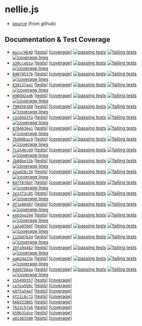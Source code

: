 # nellie.js

* [source](https://github.com/ellieproject/nellie.js) (from github)

## Documentation & Test Coverage
* [`main/HEAD`](https://github.com/ellieproject/nellie.js/tree/main) [\[tests\]](/nellie.js/current/tests/results.html) [\[coverage\]](/nellie.js/current/coverage)
[![passing tests](https://img.shields.io/badge/dynamic/json?color=success&label=Tests&query=stats.passes&suffix=%20passing&url=https%3A%2F%2Fellieproject.github.io%2Fnellie.js%2Fcurrent%2Ftests%2Fresults.json&logo=github&logoColor=white)](https://ellieproject.github.io/nellie.js/current/tests/results.html)
[![failing tests](https://img.shields.io/badge/dynamic/json?color=critical&label=Tests&query=stats.failures&suffix=%20failing&url=https%3A%2F%2Fellieproject.github.io%2Fnellie.js%2Fcurrent%2Ftests%2Fresults.json&logo=github&logoColor=white)](https://ellieproject.github.io/nellie.js/current/tests/results.html)
[![coverage lines](https://img.shields.io/badge/dynamic/json?color=informational&label=Coverage&query=total.lines.pct&suffix=%25%20lines&url=https%3A%2F%2Fellieproject.github.io%2Fnellie.js%2Fcurrent%2Fcoverage%2Fcoverage-summary.json&logo=github&logoColor=white)](https://ellieproject.github.io/nellie.js/current/coverage)
* [`a39cceb1a`](https://github.com/ellieproject/nellie.js/tree/a39cceb1a1a8c91333de1b425483ea7dc782c720) [[tests]](/nellie.js/a39cceb1a1a8c91333de1b425483ea7dc782c720/tests/results.html) [[coverage]](/nellie.js/a39cceb1a1a8c91333de1b425483ea7dc782c720/coverage)
[![passing tests](https://img.shields.io/badge/dynamic/json?color=success&label=Tests&query=stats.passes&suffix=%20passing&url=https%3A%2F%2Fellieproject.github.io%2Fnellie.js%2Fa39cceb1a1a8c91333de1b425483ea7dc782c720%2Ftests%2Fresults.json&logo=github&logoColor=white)](https://ellieproject.github.io/nellie.js/a39cceb1a1a8c91333de1b425483ea7dc782c720/tests/results.html)
[![failing tests](https://img.shields.io/badge/dynamic/json?color=critical&label=Tests&query=stats.failures&suffix=%20failing&url=https%3A%2F%2Fellieproject.github.io%2Fnellie.js%2Fa39cceb1a1a8c91333de1b425483ea7dc782c720%2Ftests%2Fresults.json&logo=github&logoColor=white)](https://ellieproject.github.io/nellie.js/a39cceb1a1a8c91333de1b425483ea7dc782c720/tests/results.html)
[![coverage lines](https://img.shields.io/badge/dynamic/json?color=informational&label=Coverage&query=total.lines.pct&suffix=%25%20lines&url=https%3A%2F%2Fellieproject.github.io%2Fnellie.js%2Fa39cceb1a1a8c91333de1b425483ea7dc782c720%2Fcoverage%2Fcoverage-summary.json&logo=github&logoColor=white)](https://ellieproject.github.io/nellie.js/a39cceb1a1a8c91333de1b425483ea7dc782c720/coverage)
* [`84079537b`](https://github.com/ellieproject/nellie.js/tree/84079537b522faa240c3819427ecf1cd9a992bd8) [[tests]](/nellie.js/84079537b522faa240c3819427ecf1cd9a992bd8/tests/results.html) [[coverage]](/nellie.js/84079537b522faa240c3819427ecf1cd9a992bd8/coverage)
[![passing tests](https://img.shields.io/badge/dynamic/json?color=success&label=Tests&query=stats.passes&suffix=%20passing&url=https%3A%2F%2Fellieproject.github.io%2Fnellie.js%2F84079537b522faa240c3819427ecf1cd9a992bd8%2Ftests%2Fresults.json&logo=github&logoColor=white)](https://ellieproject.github.io/nellie.js/84079537b522faa240c3819427ecf1cd9a992bd8/tests/results.html)
[![failing tests](https://img.shields.io/badge/dynamic/json?color=critical&label=Tests&query=stats.failures&suffix=%20failing&url=https%3A%2F%2Fellieproject.github.io%2Fnellie.js%2F84079537b522faa240c3819427ecf1cd9a992bd8%2Ftests%2Fresults.json&logo=github&logoColor=white)](https://ellieproject.github.io/nellie.js/84079537b522faa240c3819427ecf1cd9a992bd8/tests/results.html)
[![coverage lines](https://img.shields.io/badge/dynamic/json?color=informational&label=Coverage&query=total.lines.pct&suffix=%25%20lines&url=https%3A%2F%2Fellieproject.github.io%2Fnellie.js%2F84079537b522faa240c3819427ecf1cd9a992bd8%2Fcoverage%2Fcoverage-summary.json&logo=github&logoColor=white)](https://ellieproject.github.io/nellie.js/84079537b522faa240c3819427ecf1cd9a992bd8/coverage)
* [`83d127aa1`](https://github.com/ellieproject/nellie.js/tree/83d127aa1bc38d0adee871a5c433e7f682c8db5d) [[tests]](/nellie.js/83d127aa1bc38d0adee871a5c433e7f682c8db5d/tests/results.html) [[coverage]](/nellie.js/83d127aa1bc38d0adee871a5c433e7f682c8db5d/coverage)
[![passing tests](https://img.shields.io/badge/dynamic/json?color=success&label=Tests&query=stats.passes&suffix=%20passing&url=https%3A%2F%2Fellieproject.github.io%2Fnellie.js%2F83d127aa1bc38d0adee871a5c433e7f682c8db5d%2Ftests%2Fresults.json&logo=github&logoColor=white)](https://ellieproject.github.io/nellie.js/83d127aa1bc38d0adee871a5c433e7f682c8db5d/tests/results.html)
[![failing tests](https://img.shields.io/badge/dynamic/json?color=critical&label=Tests&query=stats.failures&suffix=%20failing&url=https%3A%2F%2Fellieproject.github.io%2Fnellie.js%2F83d127aa1bc38d0adee871a5c433e7f682c8db5d%2Ftests%2Fresults.json&logo=github&logoColor=white)](https://ellieproject.github.io/nellie.js/83d127aa1bc38d0adee871a5c433e7f682c8db5d/tests/results.html)
[![coverage lines](https://img.shields.io/badge/dynamic/json?color=informational&label=Coverage&query=total.lines.pct&suffix=%25%20lines&url=https%3A%2F%2Fellieproject.github.io%2Fnellie.js%2F83d127aa1bc38d0adee871a5c433e7f682c8db5d%2Fcoverage%2Fcoverage-summary.json&logo=github&logoColor=white)](https://ellieproject.github.io/nellie.js/83d127aa1bc38d0adee871a5c433e7f682c8db5d/coverage)
* [`b90dd2ad6`](https://github.com/ellieproject/nellie.js/tree/b90dd2ad6278ea1a21f55c43b4ea5a8be309c686) [[tests]](/nellie.js/b90dd2ad6278ea1a21f55c43b4ea5a8be309c686/tests/results.html) [[coverage]](/nellie.js/b90dd2ad6278ea1a21f55c43b4ea5a8be309c686/coverage)
[![passing tests](https://img.shields.io/badge/dynamic/json?color=success&label=Tests&query=stats.passes&suffix=%20passing&url=https%3A%2F%2Fellieproject.github.io%2Fnellie.js%2Fb90dd2ad6278ea1a21f55c43b4ea5a8be309c686%2Ftests%2Fresults.json&logo=github&logoColor=white)](https://ellieproject.github.io/nellie.js/b90dd2ad6278ea1a21f55c43b4ea5a8be309c686/tests/results.html)
[![failing tests](https://img.shields.io/badge/dynamic/json?color=critical&label=Tests&query=stats.failures&suffix=%20failing&url=https%3A%2F%2Fellieproject.github.io%2Fnellie.js%2Fb90dd2ad6278ea1a21f55c43b4ea5a8be309c686%2Ftests%2Fresults.json&logo=github&logoColor=white)](https://ellieproject.github.io/nellie.js/b90dd2ad6278ea1a21f55c43b4ea5a8be309c686/tests/results.html)
[![coverage lines](https://img.shields.io/badge/dynamic/json?color=informational&label=Coverage&query=total.lines.pct&suffix=%25%20lines&url=https%3A%2F%2Fellieproject.github.io%2Fnellie.js%2Fb90dd2ad6278ea1a21f55c43b4ea5a8be309c686%2Fcoverage%2Fcoverage-summary.json&logo=github&logoColor=white)](https://ellieproject.github.io/nellie.js/b90dd2ad6278ea1a21f55c43b4ea5a8be309c686/coverage)
* [`f90956388`](https://github.com/ellieproject/nellie.js/tree/f90956388d23a61d708c94244552e80b9871f31e) [[tests]](/nellie.js/f90956388d23a61d708c94244552e80b9871f31e/tests/results.html) [[coverage]](/nellie.js/f90956388d23a61d708c94244552e80b9871f31e/coverage)
[![passing tests](https://img.shields.io/badge/dynamic/json?color=success&label=Tests&query=stats.passes&suffix=%20passing&url=https%3A%2F%2Fellieproject.github.io%2Fnellie.js%2Ff90956388d23a61d708c94244552e80b9871f31e%2Ftests%2Fresults.json&logo=github&logoColor=white)](https://ellieproject.github.io/nellie.js/f90956388d23a61d708c94244552e80b9871f31e/tests/results.html)
[![failing tests](https://img.shields.io/badge/dynamic/json?color=critical&label=Tests&query=stats.failures&suffix=%20failing&url=https%3A%2F%2Fellieproject.github.io%2Fnellie.js%2Ff90956388d23a61d708c94244552e80b9871f31e%2Ftests%2Fresults.json&logo=github&logoColor=white)](https://ellieproject.github.io/nellie.js/f90956388d23a61d708c94244552e80b9871f31e/tests/results.html)
[![coverage lines](https://img.shields.io/badge/dynamic/json?color=informational&label=Coverage&query=total.lines.pct&suffix=%25%20lines&url=https%3A%2F%2Fellieproject.github.io%2Fnellie.js%2Ff90956388d23a61d708c94244552e80b9871f31e%2Fcoverage%2Fcoverage-summary.json&logo=github&logoColor=white)](https://ellieproject.github.io/nellie.js/f90956388d23a61d708c94244552e80b9871f31e/coverage)
* [`ca166d3fa`](https://github.com/ellieproject/nellie.js/tree/ca166d3fac0d2e96c2cc011c39f5e9ca1affbac6) [[tests]](/nellie.js/ca166d3fac0d2e96c2cc011c39f5e9ca1affbac6/tests/results.html) [[coverage]](/nellie.js/ca166d3fac0d2e96c2cc011c39f5e9ca1affbac6/coverage)
[![passing tests](https://img.shields.io/badge/dynamic/json?color=success&label=Tests&query=stats.passes&suffix=%20passing&url=https%3A%2F%2Fellieproject.github.io%2Fnellie.js%2Fca166d3fac0d2e96c2cc011c39f5e9ca1affbac6%2Ftests%2Fresults.json&logo=github&logoColor=white)](https://ellieproject.github.io/nellie.js/ca166d3fac0d2e96c2cc011c39f5e9ca1affbac6/tests/results.html)
[![failing tests](https://img.shields.io/badge/dynamic/json?color=critical&label=Tests&query=stats.failures&suffix=%20failing&url=https%3A%2F%2Fellieproject.github.io%2Fnellie.js%2Fca166d3fac0d2e96c2cc011c39f5e9ca1affbac6%2Ftests%2Fresults.json&logo=github&logoColor=white)](https://ellieproject.github.io/nellie.js/ca166d3fac0d2e96c2cc011c39f5e9ca1affbac6/tests/results.html)
[![coverage lines](https://img.shields.io/badge/dynamic/json?color=informational&label=Coverage&query=total.lines.pct&suffix=%25%20lines&url=https%3A%2F%2Fellieproject.github.io%2Fnellie.js%2Fca166d3fac0d2e96c2cc011c39f5e9ca1affbac6%2Fcoverage%2Fcoverage-summary.json&logo=github&logoColor=white)](https://ellieproject.github.io/nellie.js/ca166d3fac0d2e96c2cc011c39f5e9ca1affbac6/coverage)
* [`8784636e1`](https://github.com/ellieproject/nellie.js/tree/8784636e1e550475c806d4b07de0424f025f9e73) [[tests]](/nellie.js/8784636e1e550475c806d4b07de0424f025f9e73/tests/results.html) [[coverage]](/nellie.js/8784636e1e550475c806d4b07de0424f025f9e73/coverage)
[![passing tests](https://img.shields.io/badge/dynamic/json?color=success&label=Tests&query=stats.passes&suffix=%20passing&url=https%3A%2F%2Fellieproject.github.io%2Fnellie.js%2F8784636e1e550475c806d4b07de0424f025f9e73%2Ftests%2Fresults.json&logo=github&logoColor=white)](https://ellieproject.github.io/nellie.js/8784636e1e550475c806d4b07de0424f025f9e73/tests/results.html)
[![failing tests](https://img.shields.io/badge/dynamic/json?color=critical&label=Tests&query=stats.failures&suffix=%20failing&url=https%3A%2F%2Fellieproject.github.io%2Fnellie.js%2F8784636e1e550475c806d4b07de0424f025f9e73%2Ftests%2Fresults.json&logo=github&logoColor=white)](https://ellieproject.github.io/nellie.js/8784636e1e550475c806d4b07de0424f025f9e73/tests/results.html)
[![coverage lines](https://img.shields.io/badge/dynamic/json?color=informational&label=Coverage&query=total.lines.pct&suffix=%25%20lines&url=https%3A%2F%2Fellieproject.github.io%2Fnellie.js%2F8784636e1e550475c806d4b07de0424f025f9e73%2Fcoverage%2Fcoverage-summary.json&logo=github&logoColor=white)](https://ellieproject.github.io/nellie.js/8784636e1e550475c806d4b07de0424f025f9e73/coverage)
* [`7bd80bac9`](https://github.com/ellieproject/nellie.js/tree/7bd80bac9e509f92b3a56256e27d708c83a49e56) [[tests]](/nellie.js/7bd80bac9e509f92b3a56256e27d708c83a49e56/tests/results.html) [[coverage]](/nellie.js/7bd80bac9e509f92b3a56256e27d708c83a49e56/coverage)
[![passing tests](https://img.shields.io/badge/dynamic/json?color=success&label=Tests&query=stats.passes&suffix=%20passing&url=https%3A%2F%2Fellieproject.github.io%2Fnellie.js%2F7bd80bac9e509f92b3a56256e27d708c83a49e56%2Ftests%2Fresults.json&logo=github&logoColor=white)](https://ellieproject.github.io/nellie.js/7bd80bac9e509f92b3a56256e27d708c83a49e56/tests/results.html)
[![failing tests](https://img.shields.io/badge/dynamic/json?color=critical&label=Tests&query=stats.failures&suffix=%20failing&url=https%3A%2F%2Fellieproject.github.io%2Fnellie.js%2F7bd80bac9e509f92b3a56256e27d708c83a49e56%2Ftests%2Fresults.json&logo=github&logoColor=white)](https://ellieproject.github.io/nellie.js/7bd80bac9e509f92b3a56256e27d708c83a49e56/tests/results.html)
[![coverage lines](https://img.shields.io/badge/dynamic/json?color=informational&label=Coverage&query=total.lines.pct&suffix=%25%20lines&url=https%3A%2F%2Fellieproject.github.io%2Fnellie.js%2F7bd80bac9e509f92b3a56256e27d708c83a49e56%2Fcoverage%2Fcoverage-summary.json&logo=github&logoColor=white)](https://ellieproject.github.io/nellie.js/7bd80bac9e509f92b3a56256e27d708c83a49e56/coverage)
* [`7ca54bc69`](https://github.com/ellieproject/nellie.js/tree/7ca54bc69d4752f5f76aa27cbf137942534026bb) [[tests]](/nellie.js/7ca54bc69d4752f5f76aa27cbf137942534026bb/tests/results.html) [[coverage]](/nellie.js/7ca54bc69d4752f5f76aa27cbf137942534026bb/coverage)
[![passing tests](https://img.shields.io/badge/dynamic/json?color=success&label=Tests&query=stats.passes&suffix=%20passing&url=https%3A%2F%2Fellieproject.github.io%2Fnellie.js%2F7ca54bc69d4752f5f76aa27cbf137942534026bb%2Ftests%2Fresults.json&logo=github&logoColor=white)](https://ellieproject.github.io/nellie.js/7ca54bc69d4752f5f76aa27cbf137942534026bb/tests/results.html)
[![failing tests](https://img.shields.io/badge/dynamic/json?color=critical&label=Tests&query=stats.failures&suffix=%20failing&url=https%3A%2F%2Fellieproject.github.io%2Fnellie.js%2F7ca54bc69d4752f5f76aa27cbf137942534026bb%2Ftests%2Fresults.json&logo=github&logoColor=white)](https://ellieproject.github.io/nellie.js/7ca54bc69d4752f5f76aa27cbf137942534026bb/tests/results.html)
[![coverage lines](https://img.shields.io/badge/dynamic/json?color=informational&label=Coverage&query=total.lines.pct&suffix=%25%20lines&url=https%3A%2F%2Fellieproject.github.io%2Fnellie.js%2F7ca54bc69d4752f5f76aa27cbf137942534026bb%2Fcoverage%2Fcoverage-summary.json&logo=github&logoColor=white)](https://ellieproject.github.io/nellie.js/7ca54bc69d4752f5f76aa27cbf137942534026bb/coverage)
* [`1b88be31b`](https://github.com/ellieproject/nellie.js/tree/1b88be31be59dd66429e0943c727eb1f72bc9d64) [[tests]](/nellie.js/1b88be31be59dd66429e0943c727eb1f72bc9d64/tests/results.html) [[coverage]](/nellie.js/1b88be31be59dd66429e0943c727eb1f72bc9d64/coverage)
[![passing tests](https://img.shields.io/badge/dynamic/json?color=success&label=Tests&query=stats.passes&suffix=%20passing&url=https%3A%2F%2Fellieproject.github.io%2Fnellie.js%2F1b88be31be59dd66429e0943c727eb1f72bc9d64%2Ftests%2Fresults.json&logo=github&logoColor=white)](https://ellieproject.github.io/nellie.js/1b88be31be59dd66429e0943c727eb1f72bc9d64/tests/results.html)
[![failing tests](https://img.shields.io/badge/dynamic/json?color=critical&label=Tests&query=stats.failures&suffix=%20failing&url=https%3A%2F%2Fellieproject.github.io%2Fnellie.js%2F1b88be31be59dd66429e0943c727eb1f72bc9d64%2Ftests%2Fresults.json&logo=github&logoColor=white)](https://ellieproject.github.io/nellie.js/1b88be31be59dd66429e0943c727eb1f72bc9d64/tests/results.html)
[![coverage lines](https://img.shields.io/badge/dynamic/json?color=informational&label=Coverage&query=total.lines.pct&suffix=%25%20lines&url=https%3A%2F%2Fellieproject.github.io%2Fnellie.js%2F1b88be31be59dd66429e0943c727eb1f72bc9d64%2Fcoverage%2Fcoverage-summary.json&logo=github&logoColor=white)](https://ellieproject.github.io/nellie.js/1b88be31be59dd66429e0943c727eb1f72bc9d64/coverage)
* [`a2ad26c10`](https://github.com/ellieproject/nellie.js/tree/a2ad26c10581dc1bb24904ffb69250ba3e0be04e) [[tests]](/nellie.js/a2ad26c10581dc1bb24904ffb69250ba3e0be04e/tests/results.html) [[coverage]](/nellie.js/a2ad26c10581dc1bb24904ffb69250ba3e0be04e/coverage)
[![passing tests](https://img.shields.io/badge/dynamic/json?color=success&label=Tests&query=stats.passes&suffix=%20passing&url=https%3A%2F%2Fellieproject.github.io%2Fnellie.js%2Fa2ad26c10581dc1bb24904ffb69250ba3e0be04e%2Ftests%2Fresults.json&logo=github&logoColor=white)](https://ellieproject.github.io/nellie.js/a2ad26c10581dc1bb24904ffb69250ba3e0be04e/tests/results.html)
[![failing tests](https://img.shields.io/badge/dynamic/json?color=critical&label=Tests&query=stats.failures&suffix=%20failing&url=https%3A%2F%2Fellieproject.github.io%2Fnellie.js%2Fa2ad26c10581dc1bb24904ffb69250ba3e0be04e%2Ftests%2Fresults.json&logo=github&logoColor=white)](https://ellieproject.github.io/nellie.js/a2ad26c10581dc1bb24904ffb69250ba3e0be04e/tests/results.html)
[![coverage lines](https://img.shields.io/badge/dynamic/json?color=informational&label=Coverage&query=total.lines.pct&suffix=%25%20lines&url=https%3A%2F%2Fellieproject.github.io%2Fnellie.js%2Fa2ad26c10581dc1bb24904ffb69250ba3e0be04e%2Fcoverage%2Fcoverage-summary.json&logo=github&logoColor=white)](https://ellieproject.github.io/nellie.js/a2ad26c10581dc1bb24904ffb69250ba3e0be04e/coverage)
* [`847f67bbf`](https://github.com/ellieproject/nellie.js/tree/847f67bbff468ab8a73cde79451974a756e41186) [[tests]](/nellie.js/847f67bbff468ab8a73cde79451974a756e41186/tests/results.html) [[coverage]](/nellie.js/847f67bbff468ab8a73cde79451974a756e41186/coverage)
[![passing tests](https://img.shields.io/badge/dynamic/json?color=success&label=Tests&query=stats.passes&suffix=%20passing&url=https%3A%2F%2Fellieproject.github.io%2Fnellie.js%2F847f67bbff468ab8a73cde79451974a756e41186%2Ftests%2Fresults.json&logo=github&logoColor=white)](https://ellieproject.github.io/nellie.js/847f67bbff468ab8a73cde79451974a756e41186/tests/results.html)
[![failing tests](https://img.shields.io/badge/dynamic/json?color=critical&label=Tests&query=stats.failures&suffix=%20failing&url=https%3A%2F%2Fellieproject.github.io%2Fnellie.js%2F847f67bbff468ab8a73cde79451974a756e41186%2Ftests%2Fresults.json&logo=github&logoColor=white)](https://ellieproject.github.io/nellie.js/847f67bbff468ab8a73cde79451974a756e41186/tests/results.html)
[![coverage lines](https://img.shields.io/badge/dynamic/json?color=informational&label=Coverage&query=total.lines.pct&suffix=%25%20lines&url=https%3A%2F%2Fellieproject.github.io%2Fnellie.js%2F847f67bbff468ab8a73cde79451974a756e41186%2Fcoverage%2Fcoverage-summary.json&logo=github&logoColor=white)](https://ellieproject.github.io/nellie.js/847f67bbff468ab8a73cde79451974a756e41186/coverage)
* [`3e13f2c85`](https://github.com/ellieproject/nellie.js/tree/3e13f2c85c5d6ad9aebd3876677c22f58630e17b) [[tests]](/nellie.js/3e13f2c85c5d6ad9aebd3876677c22f58630e17b/tests/results.html) [[coverage]](/nellie.js/3e13f2c85c5d6ad9aebd3876677c22f58630e17b/coverage)
[![passing tests](https://img.shields.io/badge/dynamic/json?color=success&label=Tests&query=stats.passes&suffix=%20passing&url=https%3A%2F%2Fellieproject.github.io%2Fnellie.js%2F3e13f2c85c5d6ad9aebd3876677c22f58630e17b%2Ftests%2Fresults.json&logo=github&logoColor=white)](https://ellieproject.github.io/nellie.js/3e13f2c85c5d6ad9aebd3876677c22f58630e17b/tests/results.html)
[![failing tests](https://img.shields.io/badge/dynamic/json?color=critical&label=Tests&query=stats.failures&suffix=%20failing&url=https%3A%2F%2Fellieproject.github.io%2Fnellie.js%2F3e13f2c85c5d6ad9aebd3876677c22f58630e17b%2Ftests%2Fresults.json&logo=github&logoColor=white)](https://ellieproject.github.io/nellie.js/3e13f2c85c5d6ad9aebd3876677c22f58630e17b/tests/results.html)
[![coverage lines](https://img.shields.io/badge/dynamic/json?color=informational&label=Coverage&query=total.lines.pct&suffix=%25%20lines&url=https%3A%2F%2Fellieproject.github.io%2Fnellie.js%2F3e13f2c85c5d6ad9aebd3876677c22f58630e17b%2Fcoverage%2Fcoverage-summary.json&logo=github&logoColor=white)](https://ellieproject.github.io/nellie.js/3e13f2c85c5d6ad9aebd3876677c22f58630e17b/coverage)
* [`df1e80d87`](https://github.com/ellieproject/nellie.js/tree/df1e80d871930d28189e7b5fa0068a8f41d99b30) [[tests]](/nellie.js/df1e80d871930d28189e7b5fa0068a8f41d99b30/tests/results.html) [[coverage]](/nellie.js/df1e80d871930d28189e7b5fa0068a8f41d99b30/coverage)
[![passing tests](https://img.shields.io/badge/dynamic/json?color=success&label=Tests&query=stats.passes&suffix=%20passing&url=https%3A%2F%2Fellieproject.github.io%2Fnellie.js%2Fdf1e80d871930d28189e7b5fa0068a8f41d99b30%2Ftests%2Fresults.json&logo=github&logoColor=white)](https://ellieproject.github.io/nellie.js/df1e80d871930d28189e7b5fa0068a8f41d99b30/tests/results.html)
[![failing tests](https://img.shields.io/badge/dynamic/json?color=critical&label=Tests&query=stats.failures&suffix=%20failing&url=https%3A%2F%2Fellieproject.github.io%2Fnellie.js%2Fdf1e80d871930d28189e7b5fa0068a8f41d99b30%2Ftests%2Fresults.json&logo=github&logoColor=white)](https://ellieproject.github.io/nellie.js/df1e80d871930d28189e7b5fa0068a8f41d99b30/tests/results.html)
[![coverage lines](https://img.shields.io/badge/dynamic/json?color=informational&label=Coverage&query=total.lines.pct&suffix=%25%20lines&url=https%3A%2F%2Fellieproject.github.io%2Fnellie.js%2Fdf1e80d871930d28189e7b5fa0068a8f41d99b30%2Fcoverage%2Fcoverage-summary.json&logo=github&logoColor=white)](https://ellieproject.github.io/nellie.js/df1e80d871930d28189e7b5fa0068a8f41d99b30/coverage)
* [`eeb3ea204`](https://github.com/ellieproject/nellie.js/tree/eeb3ea2041f5676fd07ed4e625625ea6563c3658) [[tests]](/nellie.js/eeb3ea2041f5676fd07ed4e625625ea6563c3658/tests/results.html) [[coverage]](/nellie.js/eeb3ea2041f5676fd07ed4e625625ea6563c3658/coverage)
[![passing tests](https://img.shields.io/badge/dynamic/json?color=success&label=Tests&query=stats.passes&suffix=%20passing&url=https%3A%2F%2Fellieproject.github.io%2Fnellie.js%2Feeb3ea2041f5676fd07ed4e625625ea6563c3658%2Ftests%2Fresults.json&logo=github&logoColor=white)](https://ellieproject.github.io/nellie.js/eeb3ea2041f5676fd07ed4e625625ea6563c3658/tests/results.html)
[![failing tests](https://img.shields.io/badge/dynamic/json?color=critical&label=Tests&query=stats.failures&suffix=%20failing&url=https%3A%2F%2Fellieproject.github.io%2Fnellie.js%2Feeb3ea2041f5676fd07ed4e625625ea6563c3658%2Ftests%2Fresults.json&logo=github&logoColor=white)](https://ellieproject.github.io/nellie.js/eeb3ea2041f5676fd07ed4e625625ea6563c3658/tests/results.html)
[![coverage lines](https://img.shields.io/badge/dynamic/json?color=informational&label=Coverage&query=total.lines.pct&suffix=%25%20lines&url=https%3A%2F%2Fellieproject.github.io%2Fnellie.js%2Feeb3ea2041f5676fd07ed4e625625ea6563c3658%2Fcoverage%2Fcoverage-summary.json&logo=github&logoColor=white)](https://ellieproject.github.io/nellie.js/eeb3ea2041f5676fd07ed4e625625ea6563c3658/coverage)
* [`ca2a8fb0f`](https://github.com/ellieproject/nellie.js/tree/ca2a8fb0fd377d53e940647834891cec371f4bd5) [[tests]](/nellie.js/ca2a8fb0fd377d53e940647834891cec371f4bd5/tests/results.html) [[coverage]](/nellie.js/ca2a8fb0fd377d53e940647834891cec371f4bd5/coverage)
[![passing tests](https://img.shields.io/badge/dynamic/json?color=success&label=Tests&query=stats.passes&suffix=%20passing&url=https%3A%2F%2Fellieproject.github.io%2Fnellie.js%2Fca2a8fb0fd377d53e940647834891cec371f4bd5%2Ftests%2Fresults.json&logo=github&logoColor=white)](https://ellieproject.github.io/nellie.js/ca2a8fb0fd377d53e940647834891cec371f4bd5/tests/results.html)
[![failing tests](https://img.shields.io/badge/dynamic/json?color=critical&label=Tests&query=stats.failures&suffix=%20failing&url=https%3A%2F%2Fellieproject.github.io%2Fnellie.js%2Fca2a8fb0fd377d53e940647834891cec371f4bd5%2Ftests%2Fresults.json&logo=github&logoColor=white)](https://ellieproject.github.io/nellie.js/ca2a8fb0fd377d53e940647834891cec371f4bd5/tests/results.html)
[![coverage lines](https://img.shields.io/badge/dynamic/json?color=informational&label=Coverage&query=total.lines.pct&suffix=%25%20lines&url=https%3A%2F%2Fellieproject.github.io%2Fnellie.js%2Fca2a8fb0fd377d53e940647834891cec371f4bd5%2Fcoverage%2Fcoverage-summary.json&logo=github&logoColor=white)](https://ellieproject.github.io/nellie.js/ca2a8fb0fd377d53e940647834891cec371f4bd5/coverage)
* [`112b87b24`](https://github.com/ellieproject/nellie.js/tree/112b87b248d19a9bc8142da7c0b68855c13fc612) [[tests]](/nellie.js/112b87b248d19a9bc8142da7c0b68855c13fc612/tests/results.html) [[coverage]](/nellie.js/112b87b248d19a9bc8142da7c0b68855c13fc612/coverage)
[![passing tests](https://img.shields.io/badge/dynamic/json?color=success&label=Tests&query=stats.passes&suffix=%20passing&url=https%3A%2F%2Fellieproject.github.io%2Fnellie.js%2F112b87b248d19a9bc8142da7c0b68855c13fc612%2Ftests%2Fresults.json&logo=github&logoColor=white)](https://ellieproject.github.io/nellie.js/112b87b248d19a9bc8142da7c0b68855c13fc612/tests/results.html)
[![failing tests](https://img.shields.io/badge/dynamic/json?color=critical&label=Tests&query=stats.failures&suffix=%20failing&url=https%3A%2F%2Fellieproject.github.io%2Fnellie.js%2F112b87b248d19a9bc8142da7c0b68855c13fc612%2Ftests%2Fresults.json&logo=github&logoColor=white)](https://ellieproject.github.io/nellie.js/112b87b248d19a9bc8142da7c0b68855c13fc612/tests/results.html)
[![coverage lines](https://img.shields.io/badge/dynamic/json?color=informational&label=Coverage&query=total.lines.pct&suffix=%25%20lines&url=https%3A%2F%2Fellieproject.github.io%2Fnellie.js%2F112b87b248d19a9bc8142da7c0b68855c13fc612%2Fcoverage%2Fcoverage-summary.json&logo=github&logoColor=white)](https://ellieproject.github.io/nellie.js/112b87b248d19a9bc8142da7c0b68855c13fc612/coverage)
* [`28fa94482`](https://github.com/ellieproject/nellie.js/tree/28fa94482ec947456a775c76e807035ee863fa85) [[tests]](/nellie.js/28fa94482ec947456a775c76e807035ee863fa85/tests/results.html) [[coverage]](/nellie.js/28fa94482ec947456a775c76e807035ee863fa85/coverage)
[![passing tests](https://img.shields.io/badge/dynamic/json?color=success&label=Tests&query=stats.passes&suffix=%20passing&url=https%3A%2F%2Fellieproject.github.io%2Fnellie.js%2F28fa94482ec947456a775c76e807035ee863fa85%2Ftests%2Fresults.json&logo=github&logoColor=white)](https://ellieproject.github.io/nellie.js/28fa94482ec947456a775c76e807035ee863fa85/tests/results.html)
[![failing tests](https://img.shields.io/badge/dynamic/json?color=critical&label=Tests&query=stats.failures&suffix=%20failing&url=https%3A%2F%2Fellieproject.github.io%2Fnellie.js%2F28fa94482ec947456a775c76e807035ee863fa85%2Ftests%2Fresults.json&logo=github&logoColor=white)](https://ellieproject.github.io/nellie.js/28fa94482ec947456a775c76e807035ee863fa85/tests/results.html)
[![coverage lines](https://img.shields.io/badge/dynamic/json?color=informational&label=Coverage&query=total.lines.pct&suffix=%25%20lines&url=https%3A%2F%2Fellieproject.github.io%2Fnellie.js%2F28fa94482ec947456a775c76e807035ee863fa85%2Fcoverage%2Fcoverage-summary.json&logo=github&logoColor=white)](https://ellieproject.github.io/nellie.js/28fa94482ec947456a775c76e807035ee863fa85/coverage)
* [`aa62d425e`](https://github.com/ellieproject/nellie.js/tree/aa62d425e8d11153efee8a66e6384c2d53700952) [[tests]](/nellie.js/aa62d425e8d11153efee8a66e6384c2d53700952/tests/results.html) [[coverage]](/nellie.js/aa62d425e8d11153efee8a66e6384c2d53700952/coverage)
[![passing tests](https://img.shields.io/badge/dynamic/json?color=success&label=Tests&query=stats.passes&suffix=%20passing&url=https%3A%2F%2Fellieproject.github.io%2Fnellie.js%2Faa62d425e8d11153efee8a66e6384c2d53700952%2Ftests%2Fresults.json&logo=github&logoColor=white)](https://ellieproject.github.io/nellie.js/aa62d425e8d11153efee8a66e6384c2d53700952/tests/results.html)
[![failing tests](https://img.shields.io/badge/dynamic/json?color=critical&label=Tests&query=stats.failures&suffix=%20failing&url=https%3A%2F%2Fellieproject.github.io%2Fnellie.js%2Faa62d425e8d11153efee8a66e6384c2d53700952%2Ftests%2Fresults.json&logo=github&logoColor=white)](https://ellieproject.github.io/nellie.js/aa62d425e8d11153efee8a66e6384c2d53700952/tests/results.html)
[![coverage lines](https://img.shields.io/badge/dynamic/json?color=informational&label=Coverage&query=total.lines.pct&suffix=%25%20lines&url=https%3A%2F%2Fellieproject.github.io%2Fnellie.js%2Faa62d425e8d11153efee8a66e6384c2d53700952%2Fcoverage%2Fcoverage-summary.json&logo=github&logoColor=white)](https://ellieproject.github.io/nellie.js/aa62d425e8d11153efee8a66e6384c2d53700952/coverage)
* [`4dd97b0aa`](https://github.com/ellieproject/nellie.js/tree/4dd97b0aa51a9fa1052bc447d5b97d989ed666ca) [[tests]](/nellie.js/4dd97b0aa51a9fa1052bc447d5b97d989ed666ca/tests/results.html) [[coverage]](/nellie.js/4dd97b0aa51a9fa1052bc447d5b97d989ed666ca/coverage)
[![passing tests](https://img.shields.io/badge/dynamic/json?color=success&label=Tests&query=stats.passes&suffix=%20passing&url=https%3A%2F%2Fellieproject.github.io%2Fnellie.js%2F4dd97b0aa51a9fa1052bc447d5b97d989ed666ca%2Ftests%2Fresults.json&logo=github&logoColor=white)](https://ellieproject.github.io/nellie.js/4dd97b0aa51a9fa1052bc447d5b97d989ed666ca/tests/results.html)
[![failing tests](https://img.shields.io/badge/dynamic/json?color=critical&label=Tests&query=stats.failures&suffix=%20failing&url=https%3A%2F%2Fellieproject.github.io%2Fnellie.js%2F4dd97b0aa51a9fa1052bc447d5b97d989ed666ca%2Ftests%2Fresults.json&logo=github&logoColor=white)](https://ellieproject.github.io/nellie.js/4dd97b0aa51a9fa1052bc447d5b97d989ed666ca/tests/results.html)
[![coverage lines](https://img.shields.io/badge/dynamic/json?color=informational&label=Coverage&query=total.lines.pct&suffix=%25%20lines&url=https%3A%2F%2Fellieproject.github.io%2Fnellie.js%2F4dd97b0aa51a9fa1052bc447d5b97d989ed666ca%2Fcoverage%2Fcoverage-summary.json&logo=github&logoColor=white)](https://ellieproject.github.io/nellie.js/4dd97b0aa51a9fa1052bc447d5b97d989ed666ca/coverage)
* [`155499357`](https://github.com/ellieproject/nellie.js/tree/15549935761c380e7b55e8d5edf5b70814243619) [[tests]](/nellie.js/15549935761c380e7b55e8d5edf5b70814243619/tests/results.html) [[coverage]](/nellie.js/15549935761c380e7b55e8d5edf5b70814243619/coverage)
* [`cefea5b0c`](https://github.com/ellieproject/nellie.js/tree/cefea5b0cbc1dbce790abce00b9a883c6b54bbfb) [[tests]](/nellie.js/cefea5b0cbc1dbce790abce00b9a883c6b54bbfb/tests/results.html) [[coverage]](/nellie.js/cefea5b0cbc1dbce790abce00b9a883c6b54bbfb/coverage)
* [`e8f5a54ef`](https://github.com/ellieproject/nellie.js/tree/e8f5a54ef629cf5eac61c7fea0f450dc23acc98e) [[tests]](/nellie.js/e8f5a54ef629cf5eac61c7fea0f450dc23acc98e/tests/results.html) [[coverage]](/nellie.js/e8f5a54ef629cf5eac61c7fea0f450dc23acc98e/coverage)
* [`4f22c8c72`](https://github.com/ellieproject/nellie.js/tree/4f22c8c72d0ce6d16682c4139f60101b336947bd) [[tests]](/nellie.js/4f22c8c72d0ce6d16682c4139f60101b336947bd/tests/results.html) [[coverage]](/nellie.js/4f22c8c72d0ce6d16682c4139f60101b336947bd/coverage)
* [`666d338b5`](https://github.com/ellieproject/nellie.js/tree/666d338b5185eeb7592a4d44ba04decabff45de2) [[tests]](/nellie.js/666d338b5185eeb7592a4d44ba04decabff45de2/tests/results.html) [[coverage]](/nellie.js/666d338b5185eeb7592a4d44ba04decabff45de2/coverage)
* [`7623c5feb`](https://github.com/ellieproject/nellie.js/tree/7623c5feb65af5c9ab69b9d681b7c24d1daf7cfc) [[tests]](/nellie.js/7623c5feb65af5c9ab69b9d681b7c24d1daf7cfc/tests/results.html) [[coverage]](/nellie.js/7623c5feb65af5c9ab69b9d681b7c24d1daf7cfc/coverage)
* [`b59b31dce`](https://github.com/ellieproject/nellie.js/tree/b59b31dceea0dfcd4ebda23bc358beff973ad5c2) [[tests]](/nellie.js/b59b31dceea0dfcd4ebda23bc358beff973ad5c2/tests/results.html) [[coverage]](/nellie.js/b59b31dceea0dfcd4ebda23bc358beff973ad5c2/coverage)
* [`a01363580`](https://github.com/ellieproject/nellie.js/tree/a01363580c8c16e56875bee3f22cd20303d79580) [[tests]](/nellie.js/a01363580c8c16e56875bee3f22cd20303d79580/tests/results.html) [[coverage]](/nellie.js/a01363580c8c16e56875bee3f22cd20303d79580/coverage)
